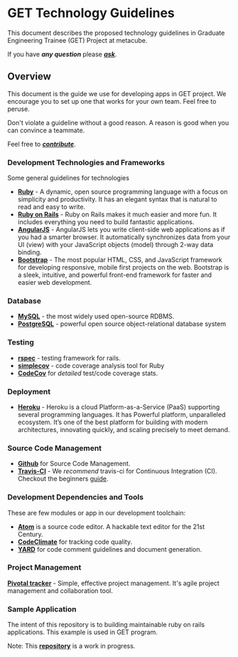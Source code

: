 # GET Technology Guidelines

This document describes the proposed technology guidelines in Graduate Engineering Trainee (GET) Project at metacube.

If you have ***any question*** please [***ask***](https://github.com/dwyl/get-technology/issues).

## Overview
This document is the guide we use for developing apps in GET project. We encourage you to set up one that works for your own team. Feel free to peruse.

Don't violate a guideline without a good reason. A reason is good when you can convince a teammate.

Feel free to [***contribute***](https://guides.github.com/activities/contributing-to-open-source/#contributing).

### Development Technologies and Frameworks
Some general guidelines for technologies

+ [**Ruby**](https://www.ruby-lang.org/en/) - A dynamic, open source programming language with a focus on simplicity and productivity. It has an elegant syntax that is natural to read and easy to write.
+ [**Ruby on Rails**](https://www.ruby-lang.org/en/) - Ruby on Rails makes it much easier and more fun. It includes everything you need to build fantastic applications.
+ [**AngularJS**](https://angularjs.org/) - AngularJS lets you write client-side web applications as if you had a smarter browser. It automatically synchronizes data from your UI (view) with your JavaScript objects (model) through 2-way data binding.
+ [**Bootstrap**](http://getbootstrap.com) - The most popular HTML, CSS, and JavaScript framework for developing responsive, mobile first projects on the web. Bootstrap is a sleek, intuitive, and powerful front-end framework for faster and easier web development.

### Database

+ [**MySQL**](http://www.mysql.com/) - the most widely used open-source RDBMS.
+ [**PostgreSQL**](https://www.postgresql.org/) - powerful open source object-relational database system

### Testing

+ [**rspec**](http://rspec.info) - testing framework for rails.
+ [**simplecov**](https://github.com/colszowka/simplecov)  - code coverage analysis tool for Ruby
+ [**CodeCov**](https://codecov.io/) for *detailed* test/code coverage stats.

### Deployment

+ [**Heroku**](http://www.heroku.com) - Heroku is a cloud Platform-as-a-Service (PaaS) supporting several programming languages. It has Powerful platform, unparalleled ecosystem. It’s one of the best platform for building with modern architectures, innovating quickly, and scaling precisely to meet demand.

### Source Code Management

+ [**Github**](http://github.com) for Source Code Management.
+ [**Travis-CI**](https://travis-ci.org/) - We *recommend* travis-ci for Continuous Integration (CI). Checkout the beginners [guide](https://github.com/gbohra/get-technology/tree/master/travis).


### Development Dependencies and Tools

These are few modules or app in our development toolchain:

+ [**Atom**](https://atom.io/) is a source code editor. A hackable text editor for the 21st Century.
+ [**CodeClimate**](https://codeclimate.com/) for tracking code quality.
+ [**YARD**](http://www.rubydoc.info/gems/yard/file/docs/GettingStarted.md) for code comment guidelines and document generation.


### Project Management
[**Pivotal tracker**](http://www.pivotaltracker.com) - Simple, effective project management. It's agile project management and collaboration tool.

### Sample Application
The intent of this repository is to building maintainable ruby on rails applications. This example is used in GET program.

Note: This [**repository**](github) is a work in progress.

<br />
<br />
